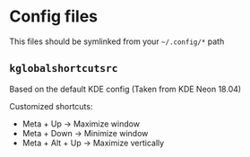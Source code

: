 # Config files
This files should be symlinked from your `~/.config/*` path

## `kglobalshortcutsrc`
Based on the default KDE config (Taken from KDE Neon 18.04)

Customized shortcuts:
- Meta + Up -> Maximize window
- Meta + Down -> Minimize window
- Meta + Alt + Up -> Maximize vertically

